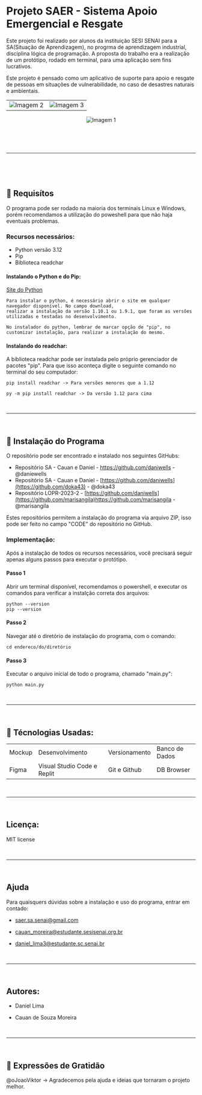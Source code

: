 # Projeto SAER - Sistema Apoio Emergencial e Resgate
Este projeto foi realizado por alunos da instituição SESI SENAI para a SA(Situação de Aprendizagem), no progrma de aprendizagem industrial, disciplina lógica de programação. A proposta do trabalho era a realização de um protótipo, rodado em terminal, para uma aplicação sem fins lucrativos.  

Este projeto é pensado como um aplicativo de suporte para apoio e resgate de pessoas em situações de vulnerabilidade, no caso de desastres naturais e ambientais.

<table>
    <tr>
      <td><img src="https://github.com/marisangila/LOPR-2023-2/assets/130805695/8ca80934-1d0b-4137-b97a-029879f62e98" alt="Imagem 2"></td>
      <td><img src="https://github.com/marisangila/LOPR-2023-2/assets/130805695/75e633bf-0802-41bb-83ed-693d5caaf20b" alt="Imagem 3"></td>
    </tr>
</table>
<p align="center">
    <img src="https://github.com/marisangila/LOPR-2023-2/assets/130805695/c362620f-5737-4b35-8ad4-ac4b534ded0f" alt="Imagem 1">
</p> 

<br>
<br>
<br>

_________

<br>
<br>
<br>

## :wrench: Requisítos  

O programa pode ser rodado na maioria dos terminais Linux e Windows, porém recomendamos a utilização do poweshell para que não haja eventuais problemas. 

### Recursos necessários:

* Python versão 3.12
* Pip
* Biblioteca readchar 

#### Instalando o Python e do Pip:

[Site do Python](https://www.python.org/)

    Para instalar o python, é necessário abrir o site em qualquer navegador disponível. No campo download, 
    realizar a instalação da versão 1.10.1 ou 1.9.1, que foram as versões utilizadas e testadas no desenvolvimento.

    No instalador do python, lembrar de marcar opção de "pip", no customizar instalação, para realizar a instalação do mesmo. 

#### Instalando do readchar:

A biblioteca readchar pode ser instalada pelo próprio gerenciador de pacotes "pip". Para que isso aconteça digite o seguinte comando no terminal do seu computador:

    pip install readchar -> Para versões menores que a 1.12
    
    py -m pip install readchar -> Da versão 1.12 para cima

<br>

_________

<br>

## :rocket: Instalação do Programa

O repositório pode ser encontrado e instalado nos seguintes GitHubs:
* Repositório SA - Cauan e Daniel - https://github.com/daniwells - @daniewells
* Repositório SA - Cauan e Daniel - [https://github.com/daniwells](https://github.com/doka43) - @doka43
* Repositório LOPR-2023-2 - [https://github.com/daniwells](https://github.com/marisangila)https://github.com/marisangila - @marisangila

Estes repositórios permitem a instalação do programa via arquivo ZIP, isso pode ser feito no campo "CODE" do repositório no GitHub. 

### Implementação:

Após a instalação de todos os recursos necessários, você precisará seguir apenas alguns passos para executar o protótipo.

#### Passo 1

Abrir um terminal disponível, recomendamos o powershell, e executar os comandos para verificar a instalção correta dos arquivos:

    python --version
    pip --version

#### Passo 2

Navegar até o diretório de instalação do programa, com o comando:

    cd endereco/do/diretório

#### Passo 3

Executar o arquivo inícial de todo o programa, chamado "main.py":

    python main.py

<br>

_________

<br>

## :hammer: Técnologias Usadas:

<table>
    <tr>
        <td>Mockup</td>
        <td>Desenvolvimento</td>
        <td>Versionamento</td>
        <td>Banco de Dados</td>
    </tr>
    <tr>
        <td>Figma</td>
        <td>Visual Studio Code e Replit</td>
        <td>Git e Github</td>
        <td>DB Browser</td>
    </tr>
</table>

<br>

_________

<br>

## Licença:

MIT license

<br>

_________

<br>

## Ajuda

Para quaisquers dúvidas sobre a instalação e uso do programa, entrar em contado:

* saer.sa.senai@gmail.com

* cauan_moreira@estudante.sesisenai.org.br

* daniel_lima3@estudante.sc.senai.br


<br>

_________

<br>

## Autores:

* Daniel Lima

* Cauan de Souza Moreira


<br>

_________

<br>
  
## :gift: Expressões de Gratidão

@oJoaoViktor -> Agradecemos pela ajuda e ideias que tornaram o projeto melhor.    
